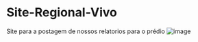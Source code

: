# Site-Regional-Vivo
Site para a postagem de nossos relatorios para o prédio
![image](https://github.com/Landim013/Site-Regional-Vivo/assets/92272384/c79dff04-2700-411b-bc45-990329aca2ff)
